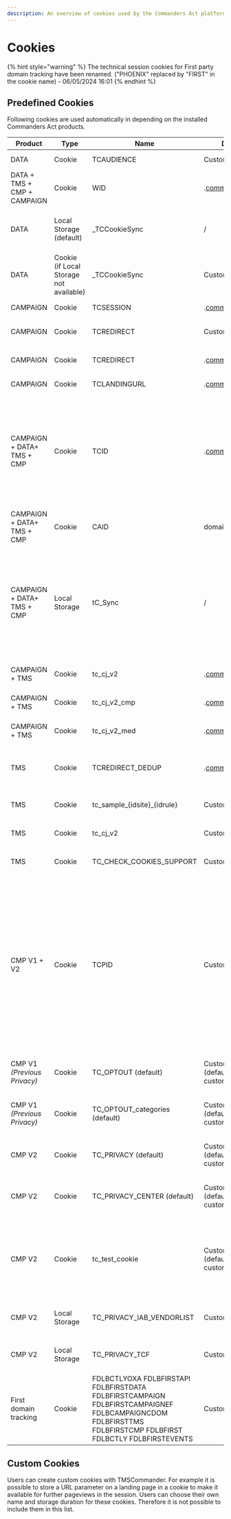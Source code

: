 ```yaml
---
description: An overview of cookies used by the Commanders Act platform.
---
```


# Cookies



{% hint style="warning" %}
The technical session cookies for First party domain tracking have been renamed. ("PHOENIX" replaced by "FIRST" in the cookie name) - 06/05/2024 16:01
{% endhint %}

## Predefined Cookies <a href="#predefined-cookies" id="predefined-cookies"></a>

Following cookies are used automatically in depending on the installed Commanders Act products.

<table data-full-width="true"><thead><tr><th>Product</th><th>Type</th><th>Name</th><th>Domain</th><th>Lifetime</th><th>Value</th><th>Owner</th><th>Storage purpose</th></tr></thead><tbody><tr><td>DATA</td><td>Cookie</td><td>TCAUDIENCE</td><td>Customer domain</td><td>365 days</td><td>Audience segment storage.</td><td>Commanders Act</td><td>Used to store the user segment for user targeting.</td></tr><tr><td>DATA + TMS + CMP + CAMPAIGN</td><td>Cookie</td><td>WID</td><td>.<a href="http://commander1.com/">commander1.com</a>​</td><td>Session</td><td>DataCommander session ID.</td><td>Commanders Act</td><td>Used to identify when the browser is closed in order to split page views into multiple functional sessions.</td></tr><tr><td>DATA</td><td>Local Storage (default)</td><td>_TCCookieSync</td><td>/</td><td>/</td><td>Last cookie sync date.</td><td>Commanders Act</td><td>Used to store the date of the last cookie synchronisation with the partner (set in local storage by default, and cookie if local storage not available).</td></tr><tr><td>DATA</td><td>Cookie (if Local Storage not available)</td><td>_TCCookieSync</td><td>Customer domain</td><td>365 days</td><td>Last cookie sync date.</td><td>Commanders Act</td><td>Used to store the date of the last cookie synchronisation with the partner (set in local storage by default, and cookie if local storage not available).</td></tr><tr><td>CAMPAIGN</td><td>Cookie</td><td>TCSESSION</td><td>.<a href="http://commander1.com/">commander1.com</a>​</td><td>Session</td><td>CAMPAIGNCommander session ID.</td><td>Commanders Act</td><td>Used to calculate CAMPAIGN metrics based on the session.</td></tr><tr><td>CAMPAIGN</td><td>Cookie</td><td>TCREDIRECT</td><td>Customer domain</td><td>Session</td><td>CAMPAIGNCommander redirect flag.</td><td>Commanders Act</td><td>Used to deduplicate clicks (if redirect, just store the page view and ignore the click).</td></tr><tr><td>CAMPAIGN</td><td>Cookie</td><td>TCREDIRECT</td><td>.<a href="http://commander1.com/">commander1.com</a>​</td><td>Session</td><td>CAMPAIGNCommander redirect flag.</td><td>Commanders Act</td><td>Used to deduplicate clicks (if redirect, just store the page view and ignore the click).</td></tr><tr><td>CAMPAIGN</td><td>Cookie</td><td>TCLANDINGURL</td><td>.<a href="http://commander1.com/">commander1.com</a>​</td><td>Session</td><td>Landing page URL.</td><td>Commanders Act</td><td>Used to store landing page URL for CAMPAIGN raw data.</td></tr><tr><td>CAMPAIGN + DATA+ TMS + CMP</td><td>Cookie</td><td>TCID</td><td>.<a href="http://commander1.com/">commander1.com</a>​</td><td>365 days</td><td>Commanders Act ID.</td><td>Commanders Act</td><td>Visitor identifier used to compute deduplicated statistics per user (for campaign and on-site tracking, segmentation, ...). CMPCommander uses this cookie to measure statistics for privacy banner performance after a visitor provided consent. Before users provided consent CMPCommander uses the TCPID cookie to measure anonymous statistics for privacy banner.</td></tr><tr><td>CAMPAIGN + DATA+ TMS + CMP</td><td>Cookie</td><td>CAID</td><td>domainfirstClient</td><td>365 days</td><td>Commanders Act users ID</td><td>Commanders Act</td><td>The CAID is the user identifier for cookie 1st</td></tr><tr><td>CAMPAIGN + DATA+ TMS + CMP</td><td>Local Storage</td><td>tC_Sync</td><td>/</td><td>/</td><td>Timestamp.</td><td>Commanders Act</td><td>Technical cookie that is used to store the timestamp of the last cookie sync that was performed for this user agent. A cookie sync matches the visitor ID of Commanders Act solutions (TCID) with the visitor ID of other solutions. Cookie sync is optional and can be deactivated by Commanders Act users via the Commanders Act support.<br>(cookie exempted)</td></tr><tr><td>CAMPAIGN + TMS</td><td>Cookie</td><td>tc_cj_v2</td><td>.<a href="http://commander1.com/">commander1.com</a>​</td><td>365 days</td><td>Deduplication CJ storage ("&#x26;chn=" and "&#x26;src=" parameters)</td><td>Commanders Act</td><td>Used for user customer journey storage for TMS deduplication (channel and source storage).</td></tr><tr><td>CAMPAIGN + TMS</td><td>Cookie</td><td>tc_cj_v2_cmp</td><td>.<a href="http://commander1.com/">commander1.com</a>​</td><td>365 days</td><td>Deduplication CJ storage ("&#x26;cmp=" parameter).</td><td>Commanders Act</td><td>Used for user customer journey storage for TMS deduplication (campaign storage).</td></tr><tr><td>CAMPAIGN + TMS</td><td>Cookie</td><td>tc_cj_v2_med</td><td>.<a href="http://commander1.com/">commander1.com</a>​</td><td>365 days</td><td>Deduplication CJ storage ("&#x26;med=" parameter).</td><td>Commanders Act</td><td>Used for user customer journey storage for TMS deduplication (medium storage).</td></tr><tr><td>TMS</td><td>Cookie</td><td>TCREDIRECT_DEDUP</td><td>.<a href="http://commander1.com/">commander1.com</a>​</td><td>Session</td><td>CAMPAIGN redirect flag (used for deduplication).</td><td>Commanders Act</td><td>Used when the deduplication is based on CAMPAIGN tracking (so the CAMPAIGN tracking is taken into account and not the landing page tracking)</td></tr><tr><td>TMS</td><td>Cookie</td><td>tc_sample_{idsite}_{idrule}</td><td>Customer domain</td><td>Session</td><td>TMS sampling done in the container rules.</td><td>Commanders Act</td><td>Used for visitor and session sampling in the TMSCommander rules.</td></tr><tr><td>TMS</td><td>Cookie</td><td>tc_cj_v2</td><td>Customer domain</td><td>365 days</td><td>Deduplication CJ storage ("&#x26;chn=" and "&#x26;src=" parameters).</td><td>Commanders Act</td><td>Used for user customer journey storage for TMS deduplication (channel and source storage).</td></tr><tr><td>TMS</td><td>Cookie</td><td>TC_CHECK_COOKIES_SUPPORT</td><td>Customer domain</td><td>Session</td><td>1 if true</td><td>Commanders Act</td><td>Technical cookie, TMS verification of Cookies deposit<br>(exempted)</td></tr><tr><td>CMP V1 + V2</td><td>Cookie</td><td>TCPID</td><td>Customer domain</td><td>365 days</td><td>CMP Commander ID.</td><td>Commanders Act</td><td><p>Used to identify visitors exposed to the privacy banner. CMPCommander uses this cookie to measure statistics for privacy banner usage until visitors provide consent for the TCID cookie. With this 2-cookie system, CMPCommander is the only CMP that has been granted the right of exemption from consent for statistical measurement by the French CNIL. <a href="https://www.cnil.fr/fr/solutions-pour-les-cookies-de-mesure-daudience">https://www.cnil.fr/fr/solutions-pour-les-cookies-de-mesure-daudience</a></p><p>(cookie exempted)​</p></td></tr><tr><td>CMP V1 <em>(Previous Privacy)</em></td><td>Cookie</td><td>TC_OPTOUT (default)</td><td>Customer domain (default, can be customized)</td><td>396 days</td><td>Privacy: optin/optout user, privacy version and optin categories.</td><td>Commanders Act</td><td>Used for user status storage (optin or optout) and Privacy banner display.<br>(cookie exempted)</td></tr><tr><td>CMP V1 <em>(Previous Privacy)</em></td><td>Cookie</td><td>TC_OPTOUT_categories (default)</td><td>Customer domain (default, can be customized)</td><td>396 days</td><td>Privacy optin categories.</td><td>Commanders Act</td><td>Used to display the optin/optout categories in the Privacy Center if the user re-open it.<br>(cookie exempted)</td></tr><tr><td>CMP V2</td><td>Cookie</td><td>TC_PRIVACY (default)</td><td>Customer domain (default, can be customized)</td><td>396 days</td><td>Privacy: optin/optout user, privacy version and optin categories.</td><td>Commanders Act</td><td>Used for user status storage (optin or optout) and Privacy banner display.<br>(cookie exempted)</td></tr><tr><td>CMP V2</td><td>Cookie</td><td>TC_PRIVACY_CENTER (default)</td><td>Customer domain (default, can be customized)</td><td>396 days</td><td>Privacy optin categories.</td><td>Commanders Act</td><td>Used to display the optin/optout categories in the Privacy Center if the user re-open it.<br>(cookie exempted)</td></tr><tr><td>CMP V2</td><td>Cookie</td><td>tc_test_cookie</td><td>Customer domain (default, can be customized)</td><td>396 days</td><td>Banner display</td><td>Commanders Act</td><td>Cookie linked to the display of the privacy banner, it allows to check whether cookies can be deposited and not to redisplay the consent banner when consent is given. Deposited then disappears, cannot be deleted. Technical cookie (exempted)</td></tr><tr><td>CMP V2</td><td>Local Storage</td><td>TC_PRIVACY_IAB_VENDORLIST</td><td>Customer domain</td><td>Unlimited</td><td>IAB Global Vendor List</td><td>Commanders Act</td><td>Used to cache the IAB TCF Global Vendor List to optimise the response time of the IAB TCF consent API.</td></tr><tr><td>CMP V2</td><td>Local Storage</td><td>TC_PRIVACY_TCF</td><td>Customer domain</td><td>Unlimited</td><td>IAB Global Vendor List</td><td>Commanders Act</td><td>Used to cache the IAB TCF Consent API Response to optimise the response time of the APII.</td></tr><tr><td>First domain tracking</td><td>Cookie</td><td>FDLBCTLYOXA FDLBFIRSTAPI FDLBFIRSTDATA FDLBFIRSTCAMPAIGN FDLBFIRSTCAMPAIGNEF FDLBCAMPAIGNCDOM FDLBFIRSTTMS FDLBFIRSTCMP FDLBFIRST FDLBCTLY FDLBFIRSTEVENTS</td><td>Customer domain</td><td>Session</td><td>Technical cookies for load balancing purposes</td><td>Commanders Act</td><td>Used for internal infrastructure dispatch.Example value : s11|YNwyo|YNwxd</td></tr></tbody></table>

## Custom Cookies <a href="#custom-cookies" id="custom-cookies"></a>

Users can create custom cookies with TMSCommander. For example it is possible to store a URL parameter on a landing page in a cookie to make it available for further pageviews in the session. Users can choose their own name and storage duration for these cookies. Therefore it is not possible to include them in this list.
